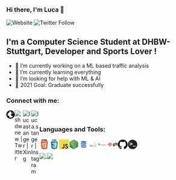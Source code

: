 ### Hi there, I'm Luca 👋

![Website](https://img.shields.io/website?down_color=lightgrey&down_message=offline&up_color=blue&up_message=online&url=http%3A%2F%2Flucastanger.me)
![Twitter Follow](https://img.shields.io/twitter/follow/shdwnew?style=social)

## I'm a Computer Science Student at DHBW-Stuttgart, Developer and Sports Lover !

- 🔭 I’m currently working on a ML based traffic analysis
- 🌱 I’m currently learning everything
- 🤔 I’m looking for help with ML & AI
- 🥅 2021 Goal: Graduate successfully 

### Connect with me:

[<img align="left" alt="lucastanger.me" width="22px" src="https://raw.githubusercontent.com/iconic/open-iconic/master/svg/globe.svg" />][website]
[<img align="left" alt="shdwnew | Twitter" width="22px" src="https://cdn.jsdelivr.net/npm/simple-icons@v3/icons/twitter.svg" />][twitter]
[<img align="left" alt="lucastanger | Xing" width="22px" src="https://cdn.jsdelivr.net/npm/simple-icons@v3/icons/xing.svg" />][xing]
[<img align="left" alt="luca.stanger | Instagram" width="22px" src="https://cdn.jsdelivr.net/npm/simple-icons@v3/icons/instagram.svg" />][instagram]

<br />

### Languages and Tools:

<img align="left" alt="HTML5" width="26px" src="https://raw.githubusercontent.com/github/explore/80688e429a7d4ef2fca1e82350fe8e3517d3494d/topics/html/html.png" />
<img align="left" alt="CSS3" width="26px" src="https://raw.githubusercontent.com/github/explore/80688e429a7d4ef2fca1e82350fe8e3517d3494d/topics/css/css.png" />
<img align="left" alt="JavaScript" width="26px" src="https://raw.githubusercontent.com/github/explore/80688e429a7d4ef2fca1e82350fe8e3517d3494d/topics/javascript/javascript.png" />
<img align="left" alt="Node.js" width="26px" src="https://raw.githubusercontent.com/github/explore/80688e429a7d4ef2fca1e82350fe8e3517d3494d/topics/nodejs/nodejs.png" />
<img align="left" alt="SQL" width="26px" src="https://raw.githubusercontent.com/github/explore/80688e429a7d4ef2fca1e82350fe8e3517d3494d/topics/sql/sql.png" />
<img align="left" alt="MySQL" width="26px" src="https://raw.githubusercontent.com/github/explore/80688e429a7d4ef2fca1e82350fe8e3517d3494d/topics/mysql/mysql.png" />
<img align="left" alt="MongoDB" width="26px" src="https://raw.githubusercontent.com/github/explore/80688e429a7d4ef2fca1e82350fe8e3517d3494d/topics/mongodb/mongodb.png" />
<img align="left" alt="Git" width="26px" src="https://raw.githubusercontent.com/github/explore/80688e429a7d4ef2fca1e82350fe8e3517d3494d/topics/git/git.png" />
<img align="left" alt="GitHub" width="26px" src="https://raw.githubusercontent.com/github/explore/78df643247d429f6cc873026c0622819ad797942/topics/github/github.png" />
<img align="left" alt="Terminal" width="26px" src="https://raw.githubusercontent.com/github/explore/80688e429a7d4ef2fca1e82350fe8e3517d3494d/topics/terminal/terminal.png" />

<br />
<br />

<a href="https://github.com/lucastanger/github-readme-stats">
  <img align="center" src="https://github-readme-stats.vercel.app/api?username=lucastanger" />
</a>
<a href="https://github.com/lucastanger/github-readme-stats">
  <img align="center" src="https://github-readme-stats.vercel.app/api/top-langs/?username=lucastanger&layout=compact" />
</a>

<!--
**lucastanger/lucastanger** is a ✨ _special_ ✨ repository because its `README.md` (this file) appears on your GitHub profile.

Here are some ideas to get you started:

- 🔭 I’m currently working on ...
- 🌱 I’m currently learning ...
- 👯 I’m looking to collaborate on ...
- 🤔 I’m looking for help with ...
- 💬 Ask me about ...
- 📫 How to reach me: ...
- 😄 Pronouns: ...
- ⚡ Fun fact: ...
-->

[website]: https://lucastanger.me
[twitter]: https://twitter.com/shdwnew
[instagram]: https://instagram.com/luca.stanger
[xing]: https://www.xing.com/profile/Luca_Stanger
